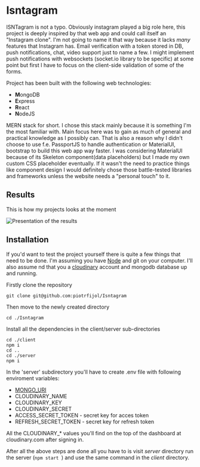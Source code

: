 # Isntagram 

ISNTagram is not a typo. Obviously instagram played a big role here, this project is deeply inspired by that web app and could call itself an "Instagram clone". I'm not going to name it that way because it lacks *many* features that Instagram has. Email verification with a token stored in DB, push notifications, chat, video support just to name a few. I might implement push notifications with websockets (socket.io library to be specific) at some point but first I have to focus on the client-side validation of some of the forms.

Project has been built with the following web technologies:

- **M**ongoDB
- **E**xpress
- **R**eact
- **N**odeJS

MERN stack for short. I chose this stack mainly because it is something I'm the most familiar with. Main focus here was to gain as much of general and practical knowledge as I possibly can. That is also a reason why I didn't choose to use f.e. PassportJS to handle authentication or
MaterialUI, bootstrap to build this web app way faster. I was considering MaterialUI because of its Skeleton component(data placeholders) but I made my own custom CSS placeholder eventually. If it wasn't the need to practice things like component design I would definitely chose those battle-tested libraries and frameworks unless the website needs a "personal touch" to it.

## Results

This is how my projects looks at the moment

![Presentation of the results](https://github.com/piotrfijol/Isntagram/blob/main/readme-assets/showcase-1.gif)

## Installation

If you'd want to test the project yourself there is quite a few things that need to be done.
I'm assuming you have [Node](https://nodejs.org/en/) and git on your computer. I'll also assume nd that you a [cloudinary](https://cloudinary.com/) account and mongodb database up and running.

Firstly clone the repository

```
git clone git@github.com:piotrfijol/Isntagram
```

Then move to the newly created directory

```
cd ./Isntagram
```

Install all the dependencies in the client/server sub-directories

```
cd ./client
npm i
cd ..
cd ./server
npm i
```
In the 'server' subdirectory you'll have to create .env file with following enviroment variables:

- [MONGO_URI](https://www.mongodb.com/docs/manual/reference/connection-string/)
- CLOUDINARY_NAME
- CLOUDINARY_KEY
- CLOUDINARY_SECRET 
- ACCESS_SECRET_TOKEN   - secret key for acces token
- REFRESH_SECRET_TOKEN  - secret key for refresh token

All the CLOUDINARY_* values you'll find on the top of the dashboard at cloudinary.com after signing in.

After all the above steps are done all you have to is visit *server* directory run the server (`npm start `) and use the same command in the *client* directory.

